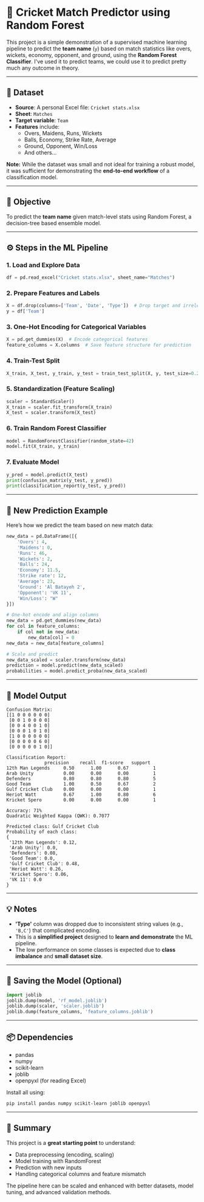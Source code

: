 # 🏏 Cricket Match Predictor using Random Forest

This project is a simple demonstration of a supervised machine learning pipeline to predict the **team name** (`y`) based on match statistics like overs, wickets, economy, opponent, and ground, using the **Random Forest Classifier**. I've used it to predict teams, we could use it to predict pretty much any outcome in theory.

---

## 📁 Dataset

- **Source**: A personal Excel file: `Cricket stats.xlsx`
- **Sheet**: `Matches`
- **Target variable**: `Team`
- **Features** include:
  - Overs, Maidens, Runs, Wickets
  - Balls, Economy, Strike Rate, Average
  - Ground, Opponent, Win/Loss
  - And others...

**Note:** While the dataset was small and not ideal for training a robust model, it was sufficient for demonstrating the **end-to-end workflow** of a classification model.

---

## 🧠 Objective

To predict the **team name** given match-level stats using Random Forest, a decision-tree based ensemble model.

---

## ⚙️ Steps in the ML Pipeline

### 1. **Load and Explore Data**
```python
df = pd.read_excel("Cricket stats.xlsx", sheet_name="Matches")
````

### 2. **Prepare Features and Labels**

```python
X = df.drop(columns=['Team', 'Date', 'Type'])  # Drop target and irrelevant columns
y = df['Team']
```

### 3. **One-Hot Encoding for Categorical Variables**

```python
X = pd.get_dummies(X)  # Encode categorical features
feature_columns = X.columns  # Save feature structure for prediction
```

### 4. **Train-Test Split**

```python
X_train, X_test, y_train, y_test = train_test_split(X, y, test_size=0.2, random_state=42)
```

### 5. **Standardization (Feature Scaling)**

```python
scaler = StandardScaler()
X_train = scaler.fit_transform(X_train)
X_test = scaler.transform(X_test)
```

### 6. **Train Random Forest Classifier**

```python
model = RandomForestClassifier(random_state=42)
model.fit(X_train, y_train)
```

### 7. **Evaluate Model**

```python
y_pred = model.predict(X_test)
print(confusion_matrix(y_test, y_pred))
print(classification_report(y_test, y_pred))
```

---

## 🧪 New Prediction Example

Here’s how we predict the team based on new match data:

```python
new_data = pd.DataFrame([{
    'Overs': 4,
    'Maidens': 0,
    'Runs': 46,
    'Wickets': 2,
    'Balls': 24,
    'Economy': 11.5,
    'Strike rate': 12,
    'Average': 23,
    'Ground': 'Al Batayeh 2',
    'Opponent': 'VK 11',
    'Win/Loss': "W"
}])

# One-hot encode and align columns
new_data = pd.get_dummies(new_data)
for col in feature_columns:
    if col not in new_data:
        new_data[col] = 0
new_data = new_data[feature_columns]

# Scale and predict
new_data_scaled = scaler.transform(new_data)
prediction = model.predict(new_data_scaled)
probabilities = model.predict_proba(new_data_scaled)
```

---

## 🧾 Model Output

```
Confusion Matrix:
[[1 0 0 0 0 0 0]
 [0 0 1 0 0 0 0]
 [0 0 4 0 0 1 0]
 [0 0 0 1 0 1 0]
 [1 0 0 0 0 0 0]
 [0 0 0 0 0 6 0]
 [0 0 0 0 0 1 0]]

Classification Report:
              precision    recall  f1-score   support
12th Man Legends     0.50      1.00      0.67         1
Arab Unity           0.00      0.00      0.00         1
Defenders            0.80      0.80      0.80         5
Good Team            1.00      0.50      0.67         2
Gulf Cricket Club    0.00      0.00      0.00         1
Heriot Watt          0.67      1.00      0.80         6
Kricket Spero        0.00      0.00      0.00         1

Accuracy: 71%
Quadratic Weighted Kappa (QWK): 0.7077

Predicted class: Gulf Cricket Club
Probability of each class:
{
 '12th Man Legends': 0.12,
 'Arab Unity': 0.0,
 'Defenders': 0.08,
 'Good Team': 0.0,
 'Gulf Cricket Club': 0.48,
 'Heriot Watt': 0.26,
 'Kricket Spero': 0.06,
 'VK 11': 0.0
}
```

---

## 💡 Notes

* **'Type'** column was dropped due to inconsistent string values (e.g., `'B,C'`) that complicated encoding.
* This is a **simplified project** designed to **learn and demonstrate** the ML pipeline.
* The low performance on some classes is expected due to **class imbalance** and **small dataset size**.

---

## 💾 Saving the Model (Optional)

```python
import joblib
joblib.dump(model, 'rf_model.joblib')
joblib.dump(scaler, 'scaler.joblib')
joblib.dump(feature_columns, 'feature_columns.joblib')
```

---

## 📦 Dependencies

* pandas
* numpy
* scikit-learn
* joblib
* openpyxl (for reading Excel)

Install all using:

```bash
pip install pandas numpy scikit-learn joblib openpyxl
```

---

## 🙌 Summary

This project is a **great starting point** to understand:

* Data preprocessing (encoding, scaling)
* Model training with RandomForest
* Prediction with new inputs
* Handling categorical columns and feature mismatch

The pipeline here can be scaled and enhanced with better datasets, model tuning, and advanced validation methods.
